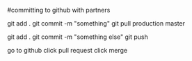 #committing to github with partners 

git add .
git commit -m "something"
git pull production master 

git add .
git commit -m "something else"
git push

go to github
click pull request
click merge
